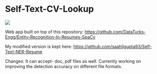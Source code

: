 # Self-Text-CV-Lookup

![](https://i.imgur.com/Rg9FitY.gif)

Web app built on top of this repository:
https://github.com/DataTurks-Engg/Entity-Recognition-In-Resumes-SpaCy

My modified version is kept here:
https://github.com/saahilgupta93/Self-Text-NER-Resume

Changes:
It can accept- doc, pdf files as well.
Currently working on improving the detection accuracy on different file formats.